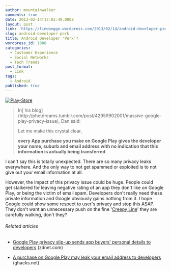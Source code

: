 ```yaml
---
author: mountainwalker
comments: true
date: 2013-02-14T17:03:49.000Z
layout: post
link: 'https://linwangge.wordpress.com/2013/02/14/android-developer-perk/'
slug: android-developer-perk
title: Android Developer 'Perk'?
wordpress_id: 1006
categories:
  - Customer Experience
  - Social Networks
  - Tech Trends
post_format:
  - Link
tags:
  - Android
published: true
---
```


[![Play-Store](http://linwangge.files.wordpress.com/2013/02/play-store1.jpg)](http://linwangge.files.wordpress.com/2013/02/play-store1.jpg)


<blockquote>In[ his blog](http://phetdreams.tumblr.com/post/42959902001/massive-google-play-privacy-issue), Dan said:

Let me make this crystal clear,

**every App purchase you make on Google Play gives the developer your name, suburb and email address with no indication that this information is actually being transferred**</blockquote>


I can't say this is totally unexpected. There are so many privacy leaks everywhere. And the only way to not get spammed or exploited is to not give out your email information at all.

However, the impact of this privacy issue could be huge. People could get stalkered for leaving negative rating of an app they don't like on Google Play, or being the victim of email spam. Developers don't really need these private information and Google obviously gains nothing from it. I hope Google could show some respect to user's privacy and stop this ASAP. They don't want an unnecessary push on the fine '[Creepy Line](http://blogs.telegraph.co.uk/technology/shanerichmond/100005766/eric-schmidt-getting-close-to-the-creepy-line/)' they are carefully walking, don't they?


###### Related articles





	
  * [Google Play privacy slip-up sends app buyers' personal details to developers](http://www.zdnet.com/google-play-privacy-slip-up-sends-app-buyers-personal-details-to-developers-7000011249/) (zdnet.com)

	
  * [A purchase on Google Play may leak your email address to developers](http://www.ghacks.net/2013/02/13/a-purchase-on-google-play-leaks-your-email-address-to-developers/) (ghacks.net)
